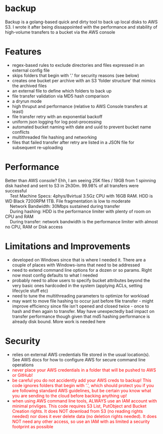 # backup
Backup is a golang-based quick and dirty tool to back up local disks to AWS S3. I wrote it after being dissappointed with the performance and stability of high-volume transfers to a bucket via the AWS console

# Features
* regex-based rules to exclude directories and files expressed in an external config file
* skips folders that begin with '.' for security reasons (see below)
* creates one bucket per archive with an S3 'folder structure' that mimics the archived files
* an external file to define which folders to back up
* file transfer validation via MD5 hash comparison
* a dryrun mode
* high thruput and performance (relative to AWS Console transfers at least)
* file transfer retry with an exponential backoff
* uniform json logging for log post-processing
* automated bucket naming with date and uuid to prevent bucket name conflicts
* multithreaded file hashing and networking
* files that failed transfer after retry are listed in a JSON file for subsequent re-uploading

# Performance
Better than AWS console? Ehh, I am seeing 25K files / 19GB from 1 spinning disk hashed and sent to S3 in 2h30m. 99.98% of all transfers were successful  
&nbsp;&nbsp;&nbsp;&nbsp;Test Machine Specs: 4phys/8virtual 3.5Gz CPU with 16GB RAM. HDD is WD Black 7200RPM 1TB. File fragmentation is low to moderate  
&nbsp;&nbsp;&nbsp;&nbsp;Network Bandwidth: 30Mbps sustained during transfer  
&nbsp;&nbsp;&nbsp;&nbsp;During hashing: HDD is the performance limiter with plenty of room on CPU and RAM  
&nbsp;&nbsp;&nbsp;&nbsp;During transfer: network bandwidth is the performance limiter with almost no CPU, RAM or Disk access

# Limitations and Improvements
* developed on Windows since that is where I needed it. There are a couple of places with Windows-isms that need to be addressed
* need to extend command line options for a dozen or so params. Right now most config defaults to what I needed
* probably need to allow users to specify bucket attributes beyond the very basic ones hardcoded in the system (applying ACLs, setting lifecycle stuff etc)
* need to tune the multithreading parameters to optimize for workload
* may want to move file hashing to occur just before file transfer - might improve efficiency since file isn't opened and closed twice - once to hash and then again to transfer. May have unexpectedly bad impact on transfer performance though given that md5 hashing performance is already disk bound. More work is needed here

# Security
* relies on external AWS credentials file stored in the usual location(s). See AWS docs for how to configure AWS for secure command line operations
* <span style="color:red">never place your AWS credentials in a folder that will be pushed to AWS or GitHub!</span>
* <span style="color:red">be careful you do not accidently add your AWS creds to backup! This code ignores folders that begin with '.', which should protect you if you are following standard AWS guidelines, but be certain you know what you are sending to the cloud before backing anything up!</span>
* <span style="color:red">when using AWS command line tools, ALWAYS use an IAM account with minimal privliges. This code requires S3 List, PutObject and Bucket Creation rights. It does NOT download from S3 (no reading rights needed) nor does it ever delete data (no deletion rights needed). It does NOT need any other access, so use an IAM with as limited a security footprint as possible</span>